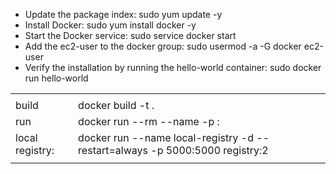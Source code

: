 - Update the package index: sudo yum update -y
- Install Docker: sudo yum install docker -y
- Start the Docker service: sudo service docker start
- Add the ec2-user to the docker group: sudo usermod -a -G docker ec2-user
- Verify the installation by running the hello-world container: sudo docker run hello-world

<table>
  <tr> <td> </td> <td> </td> </tr>
<tr> <td>build </td> <td>docker build -t <imagename> . </td> </tr>
<tr> <td>run </td> <td> docker run --rm --name <container name> -p <external port>:<internal port> <immage name> </td> </tr>
<tr> <td>local registry:  </td> <td> docker run --name local-registry -d --restart=always -p 5000:5000 registry:2 </td> </tr>
<tr> <td> </td> <td> </td> </tr>
  </table>
